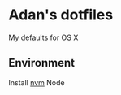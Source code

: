 # Adan's dotfiles
My defaults for OS X

## Environment
Install [nvm](https://github.com/nvm-sh/nvm)
Node 
